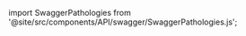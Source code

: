 import SwaggerPathologies from '@site/src/components/API/swagger/SwaggerPathologies.js';

<SwaggerPathologies></SwaggerPathologies>